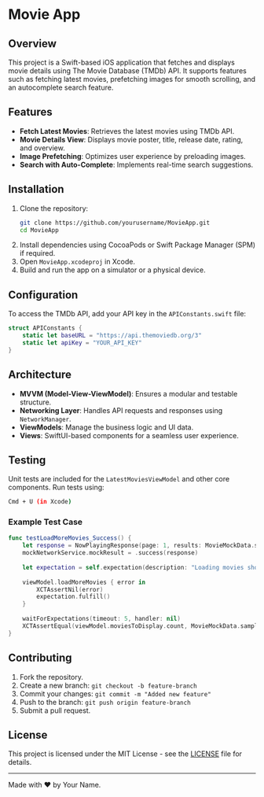 # Movie App

## Overview
This project is a Swift-based iOS application that fetches and displays movie details using The Movie Database (TMDb) API. It supports features such as fetching latest movies, prefetching images for smooth scrolling, and an autocomplete search feature.

## Features
- **Fetch Latest Movies**: Retrieves the latest movies using TMDb API.
- **Movie Details View**: Displays movie poster, title, release date, rating, and overview.
- **Image Prefetching**: Optimizes user experience by preloading images.
- **Search with Auto-Complete**: Implements real-time search suggestions.

## Installation
1. Clone the repository:
   ```sh
   git clone https://github.com/yourusername/MovieApp.git
   cd MovieApp
   ```
2. Install dependencies using CocoaPods or Swift Package Manager (SPM) if required.
3. Open `MovieApp.xcodeproj` in Xcode.
4. Build and run the app on a simulator or a physical device.

## Configuration
To access the TMDb API, add your API key in the `APIConstants.swift` file:
```swift
struct APIConstants {
    static let baseURL = "https://api.themoviedb.org/3"
    static let apiKey = "YOUR_API_KEY"
}
```

## Architecture
- **MVVM (Model-View-ViewModel)**: Ensures a modular and testable structure.
- **Networking Layer**: Handles API requests and responses using `NetworkManager`.
- **ViewModels**: Manage the business logic and UI data.
- **Views**: SwiftUI-based components for a seamless user experience.

## Testing
Unit tests are included for the `LatestMoviesViewModel` and other core components.
Run tests using:
```sh
Cmd + U (in Xcode)
```
### Example Test Case
```swift
func testLoadMoreMovies_Success() {
    let response = NowPlayingResponse(page: 1, results: MovieMockData.sampleMovies, totalPages: 1, totalResults: 50)
    mockNetworkService.mockResult = .success(response)
    
    let expectation = self.expectation(description: "Loading movies should complete")
    
    viewModel.loadMoreMovies { error in
        XCTAssertNil(error)
        expectation.fulfill()
    }
    
    waitForExpectations(timeout: 5, handler: nil)
    XCTAssertEqual(viewModel.moviesToDisplay.count, MovieMockData.sampleMovies.count)
}
```

## Contributing
1. Fork the repository.
2. Create a new branch: `git checkout -b feature-branch`
3. Commit your changes: `git commit -m "Added new feature"`
4. Push to the branch: `git push origin feature-branch`
5. Submit a pull request.

## License
This project is licensed under the MIT License - see the [LICENSE](LICENSE) file for details.

---
Made with ❤️ by Your Name.
